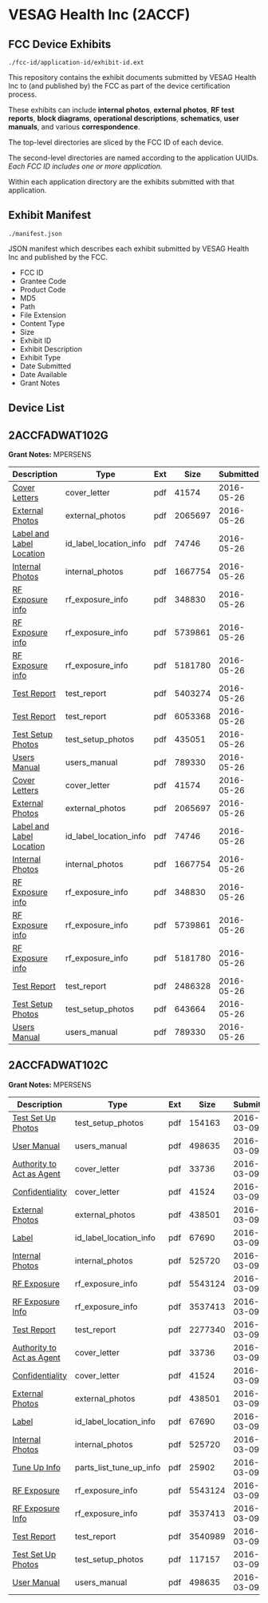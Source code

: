 # VESAG Health Inc (2ACCF)
## FCC Device Exhibits

```
./fcc-id/application-id/exhibit-id.ext
```

This repository contains the exhibit documents submitted by VESAG Health Inc to (and published by) the FCC as part of the device certification process.

These exhibits can include **internal photos**, **external photos**, **RF test reports**, **block diagrams**, **operational descriptions**, **schematics**, **user manuals**, and various **correspondence**.

The top-level directories are sliced by the FCC ID of each device.

The second-level directories are named according to the application UUIDs. *Each FCC ID includes one or more application.*

Within each application directory are the exhibits submitted with that application. 

## Exhibit Manifest

```
./manifest.json
```

JSON manifest which describes each exhibit submitted by VESAG Health Inc and published by the FCC.

- FCC ID
- Grantee Code
- Product Code
- MD5
- Path
- File Extension
- Content Type
- Size
- Exhibit ID
- Exhibit Description
- Exhibit Type
- Date Submitted
- Date Available
- Grant Notes

## Device List
## 2ACCFADWAT102G
**Grant Notes:** MPERSENS

| Description | Type | Ext | Size | Submitted | Available |
| ----------- | ---- | --- | ---- | --------- | --------- |
| [Cover Letters](2ACCFADWAT102G/ee35e465ab8dd672b6138f734c689084/3006300.pdf) | cover_letter | pdf | 41574 | 2016-05-26 | 2016-05-26 |
| [External  Photos](2ACCFADWAT102G/ee35e465ab8dd672b6138f734c689084/3006301.pdf) | external_photos | pdf | 2065697 | 2016-05-26 | 2016-05-26 |
| [Label and Label Location](2ACCFADWAT102G/ee35e465ab8dd672b6138f734c689084/3006303.pdf) | id_label_location_info | pdf | 74746 | 2016-05-26 | 2016-05-26 |
| [Internal Photos](2ACCFADWAT102G/ee35e465ab8dd672b6138f734c689084/3006302.pdf) | internal_photos | pdf | 1667754 | 2016-05-26 | 2016-05-26 |
| [RF Exposure info](2ACCFADWAT102G/ee35e465ab8dd672b6138f734c689084/3006306.pdf) | rf_exposure_info | pdf | 348830 | 2016-05-26 | 2016-05-26 |
| [RF Exposure info](2ACCFADWAT102G/ee35e465ab8dd672b6138f734c689084/3006307.pdf) | rf_exposure_info | pdf | 5739861 | 2016-05-26 | 2016-05-26 |
| [RF Exposure info](2ACCFADWAT102G/ee35e465ab8dd672b6138f734c689084/3006308.pdf) | rf_exposure_info | pdf | 5181780 | 2016-05-26 | 2016-05-26 |
| [Test Report](2ACCFADWAT102G/ee35e465ab8dd672b6138f734c689084/3006356.pdf) | test_report | pdf | 5403274 | 2016-05-26 | 2016-05-26 |
| [Test Report](2ACCFADWAT102G/ee35e465ab8dd672b6138f734c689084/3006357.pdf) | test_report | pdf | 6053368 | 2016-05-26 | 2016-05-26 |
| [Test Setup Photos](2ACCFADWAT102G/ee35e465ab8dd672b6138f734c689084/3006355.pdf) | test_setup_photos | pdf | 435051 | 2016-05-26 | 2016-05-26 |
| [Users Manual](2ACCFADWAT102G/ee35e465ab8dd672b6138f734c689084/3006314.pdf) | users_manual | pdf | 789330 | 2016-05-26 | 2016-05-26 |
| [Cover Letters](2ACCFADWAT102G/46d7185c873b8f57767f30784721f2f7/3006300.pdf) | cover_letter | pdf | 41574 | 2016-05-26 | 2016-05-26 |
| [External Photos](2ACCFADWAT102G/46d7185c873b8f57767f30784721f2f7/3006301.pdf) | external_photos | pdf | 2065697 | 2016-05-26 | 2016-05-26 |
| [Label and Label Location](2ACCFADWAT102G/46d7185c873b8f57767f30784721f2f7/3006303.pdf) | id_label_location_info | pdf | 74746 | 2016-05-26 | 2016-05-26 |
| [Internal Photos](2ACCFADWAT102G/46d7185c873b8f57767f30784721f2f7/3006302.pdf) | internal_photos | pdf | 1667754 | 2016-05-26 | 2016-05-26 |
| [RF Exposure info](2ACCFADWAT102G/46d7185c873b8f57767f30784721f2f7/3006306.pdf) | rf_exposure_info | pdf | 348830 | 2016-05-26 | 2016-05-26 |
| [RF Exposure info](2ACCFADWAT102G/46d7185c873b8f57767f30784721f2f7/3006307.pdf) | rf_exposure_info | pdf | 5739861 | 2016-05-26 | 2016-05-26 |
| [RF Exposure info](2ACCFADWAT102G/46d7185c873b8f57767f30784721f2f7/3006308.pdf) | rf_exposure_info | pdf | 5181780 | 2016-05-26 | 2016-05-26 |
| [Test Report](2ACCFADWAT102G/46d7185c873b8f57767f30784721f2f7/3006313.pdf) | test_report | pdf | 2486328 | 2016-05-26 | 2016-05-26 |
| [Test Setup Photos](2ACCFADWAT102G/46d7185c873b8f57767f30784721f2f7/3006312.pdf) | test_setup_photos | pdf | 643664 | 2016-05-26 | 2016-05-26 |
| [Users Manual](2ACCFADWAT102G/46d7185c873b8f57767f30784721f2f7/3006314.pdf) | users_manual | pdf | 789330 | 2016-05-26 | 2016-05-26 |
## 2ACCFADWAT102C
**Grant Notes:** MPERSENS

| Description | Type | Ext | Size | Submitted | Available |
| ----------- | ---- | --- | ---- | --------- | --------- |
| [Test Set Up Photos](2ACCFADWAT102C/a1a597942884bca8067f1f8414a81ed9/2923718.pdf) | test_setup_photos | pdf | 154163 | 2016-03-09 | 2016-03-10 |
| [User Manual](2ACCFADWAT102C/a1a597942884bca8067f1f8414a81ed9/2923720.pdf) | users_manual | pdf | 498635 | 2016-03-09 | 2016-03-10 |
| [Authority to Act as Agent](2ACCFADWAT102C/a1a597942884bca8067f1f8414a81ed9/2923709.pdf) | cover_letter | pdf | 33736 | 2016-03-09 | 2016-03-10 |
| [Confidentiality](2ACCFADWAT102C/a1a597942884bca8067f1f8414a81ed9/2923710.pdf) | cover_letter | pdf | 41524 | 2016-03-09 | 2016-03-10 |
| [External Photos](2ACCFADWAT102C/a1a597942884bca8067f1f8414a81ed9/2923711.pdf) | external_photos | pdf | 438501 | 2016-03-09 | 2016-03-10 |
| [Label](2ACCFADWAT102C/a1a597942884bca8067f1f8414a81ed9/2923713.pdf) | id_label_location_info | pdf | 67690 | 2016-03-09 | 2016-03-10 |
| [Internal Photos](2ACCFADWAT102C/a1a597942884bca8067f1f8414a81ed9/2923712.pdf) | internal_photos | pdf | 525720 | 2016-03-09 | 2016-03-10 |
| [RF Exposure](2ACCFADWAT102C/a1a597942884bca8067f1f8414a81ed9/2923715.pdf) | rf_exposure_info | pdf | 5543124 | 2016-03-09 | 2016-03-10 |
| [RF Exposure Info](2ACCFADWAT102C/a1a597942884bca8067f1f8414a81ed9/2923716.pdf) | rf_exposure_info | pdf | 3537413 | 2016-03-09 | 2016-03-10 |
| [Test Report](2ACCFADWAT102C/a1a597942884bca8067f1f8414a81ed9/2923719.pdf) | test_report | pdf | 2277340 | 2016-03-09 | 2016-03-10 |
| [Authority to Act as Agent](2ACCFADWAT102C/c014e2ac5f622d98e6b6af393327689c/2923709.pdf) | cover_letter | pdf | 33736 | 2016-03-09 | 2016-03-10 |
| [Confidentiality](2ACCFADWAT102C/c014e2ac5f622d98e6b6af393327689c/2923710.pdf) | cover_letter | pdf | 41524 | 2016-03-09 | 2016-03-10 |
| [External Photos](2ACCFADWAT102C/c014e2ac5f622d98e6b6af393327689c/2923711.pdf) | external_photos | pdf | 438501 | 2016-03-09 | 2016-03-10 |
| [Label](2ACCFADWAT102C/c014e2ac5f622d98e6b6af393327689c/2923713.pdf) | id_label_location_info | pdf | 67690 | 2016-03-09 | 2016-03-10 |
| [Internal Photos](2ACCFADWAT102C/c014e2ac5f622d98e6b6af393327689c/2923712.pdf) | internal_photos | pdf | 525720 | 2016-03-09 | 2016-03-10 |
| [Tune Up Info](2ACCFADWAT102C/c014e2ac5f622d98e6b6af393327689c/2923772.pdf) | parts_list_tune_up_info | pdf | 25902 | 2016-03-09 | 2016-03-10 |
| [RF Exposure](2ACCFADWAT102C/c014e2ac5f622d98e6b6af393327689c/2923715.pdf) | rf_exposure_info | pdf | 5543124 | 2016-03-09 | 2016-03-10 |
| [RF Exposure Info](2ACCFADWAT102C/c014e2ac5f622d98e6b6af393327689c/2923716.pdf) | rf_exposure_info | pdf | 3537413 | 2016-03-09 | 2016-03-10 |
| [Test Report](2ACCFADWAT102C/c014e2ac5f622d98e6b6af393327689c/2923771.pdf) | test_report | pdf | 3540989 | 2016-03-09 | 2016-03-10 |
| [Test Set Up Photos](2ACCFADWAT102C/c014e2ac5f622d98e6b6af393327689c/2923770.pdf) | test_setup_photos | pdf | 117157 | 2016-03-09 | 2016-03-10 |
| [User Manual](2ACCFADWAT102C/c014e2ac5f622d98e6b6af393327689c/2923720.pdf) | users_manual | pdf | 498635 | 2016-03-09 | 2016-03-10 |
